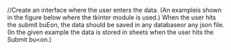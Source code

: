 //Create an interface where the user enters the data. (An exampleis shown in the figure below where the tkinter module is used.) When the user hits the submit buEon, the data should be saved in any databaseor any json file.(In the given example the data is stored in sheets when the user hits the Submit bu<on.)
